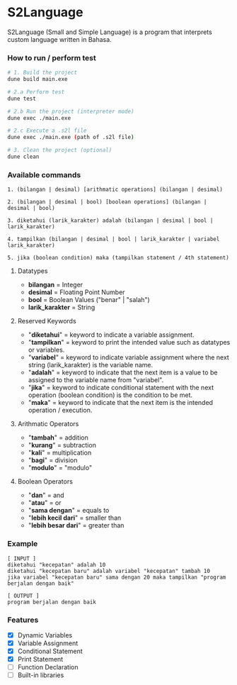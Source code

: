 # S2Language
S2Language (Small and Simple Language) is a program that interprets custom language written in Bahasa.

### How to run / perform test
```bash
# 1. Build the project
dune build main.exe

# 2.a Perform test
dune test

# 2.b Run the project (interpreter mode)
dune exec ./main.exe

# 2.c Execute a .s2l file
dune exec ./main.exe (path of .s2l file)

# 3. Clean the project (optional)
dune clean
```

### Available commands
```text
1. (bilangan | desimal) [arithmatic operations] (bilangan | desimal)

2. (bilangan | desimal | bool) [boolean operations] (bilangan | desimal | bool)

3. diketahui (larik_karakter) adalah (bilangan | desimal | bool | larik_karakter)

4. tampilkan (bilangan | desimal | bool | larik_karakter | variabel larik_karakter)

5. jika (boolean condition) maka (tampilkan statement / 4th statement)
```

1. Datatypes
    * __bilangan__ = Integer
    * __desimal__ = Floating Point Number
    * __bool__ = Boolean Values ("benar" | "salah")
    * __larik_karakter__ = String

1. Reserved Keywords
    * "__diketahui__" = keyword to indicate a variable assignment.
    * "__tampilkan__" = keyword to print the intended value such as datatypes or variables.
    * "__variabel__" = keyword to indicate variable assignment where the next string (larik_karakter) is the variable name.
    * "__adalah__" = keyword to indicate that the next item is a value to be assigned to the variable name from "variabel".
    * "__jika__" = keyword to indicate conditional statement with the next operation (boolean condition) is the condition to be met.
    * "__maka__" = keyword to indicate that the next item is the intended operation / execution.

1. Arithmatic Operators
    * "__tambah__" = addition
    * "__kurang__" = subtraction
    * "__kali__" = multiplication
    * "__bagi__" = division
    * "__modulo__" = "modulo"

1. Boolean Operators
    * "__dan__" = and
    * "__atau__" = or
    * "__sama dengan__" = equals to
    * "__lebih kecil dari__" = smaller than
    * "__lebih besar dari__" = greater than

### Example
```text
[ INPUT ]
diketahui "kecepatan" adalah 10
diketahui "kecepatan baru" adalah variabel "kecepatan" tambah 10
jika variabel "kecepatan baru" sama dengan 20 maka tampilkan "program berjalan dengan baik"

[ OUTPUT ]
program berjalan dengan baik
```

### Features

- [x] Dynamic Variables
- [x] Variable Assignment
- [x] Conditional Statement
- [x] Print Statement
- [ ] Function Declaration
- [ ] Built-in libraries